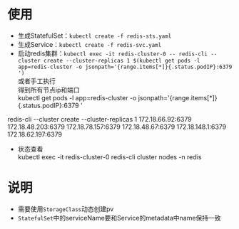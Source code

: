 # 使用
* 生成StatefulSet：`kubectl create -f redis-sts.yaml`
* 生成Service：`kubectl create -f redis-svc.yaml`
* 启动redis集群：`kubectl exec -it redis-cluster-0 -- redis-cli --cluster create --cluster-replicas 1 $(kubectl get pods -l app=redis-cluster -o jsonpath='{range.items[*]}{.status.podIP}:6379 ')`  
或者手工执行  
得到所有节点ip和端口  
kubectl get pods -l app=redis-cluster -o jsonpath='{range.items[*]}{.status.podIP}:6379 '    


redis-cli --cluster create --cluster-replicas 1 172.18.66.92:6379 172.18.48.203:6379 172.18.78.157:6379 172.18.48.67:6379 172.18.148.1:6379 172.18.62.197:6379  

* 状态查看  
kubectl exec -it redis-cluster-0 redis-cli cluster nodes -n redis  

# 说明
* 需要使用`StorageClass`动态创建pv
* `StatefulSet`中的serviceName要和Service的metadata中name保持一致

